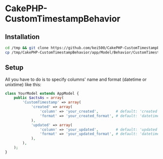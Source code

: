 # CakePHP-CustomTimestampBehavior

## Installation
```sh
cd /tmp && git clone https://github.com/kei500/CakePHP-CustomTimestampBehavior.git
cp /tmp/CakePHP-CustomTimestampBehavior/app/Model/Behavior/CustomTimestampBehavior.php /path/to/your_approot/app/Model/Behavior
```

## Setup
All you have to do is to specify columns' name and format (datetime or unixtime) like this:
```php
class YourModel extends AppModel {
    public $actsAs = array(
        'CustomTimestamp' => array(
            'created' => array(
                'column' => 'your_created',        # default: 'created'
                'format' => 'your_created_format', # default: 'datetime'
            ),
            'updated' => array(
                'column' => 'your_updated',        # default: 'updated'
                'format' => 'your_updated_format', # default: 'datetime'
            ),
        ),
    );
}
```
